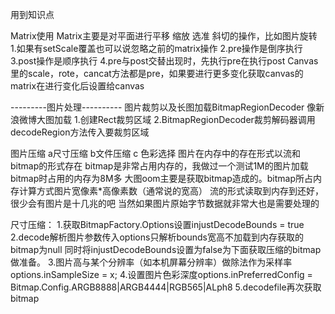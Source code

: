 用到知识点


Matrix使用
Matrix主要是对平面进行平移 缩放 选准 斜切的操作，比如图片旋转
1.如果有setScale覆盖也可以说忽略之前的matrix操作
2.pre操作是倒序执行
3.post操作是顺序执行
4.pre与post交替出现时，先执行pre在执行post
Canvas里的scale，rote，cancat方法都是pre，如果要进行更多变化获取canvas的matrix在进行变化后设置给canvas

---------图片处理----------
图片裁剪以及长图加载BitmapRegionDecoder
像新浪微博大图加载
1.创建Rect裁剪区域
2.BitmapRegionDecoder裁剪解码器调用decodeRegion方法传入要裁剪区域

图片压缩
a尺寸压缩 b文件压缩 c 色彩选择
图片在内存中的存在形式以流和bitmap的形式存在
bitmap是非常占用内存的，我做过一个测试1M的图片加载bitmap时占用的内存为8M多
大图oom主要是获取bitmap造成的。bitmap所占内存计算方式图片宽像素*高像素数（通常说的宽高）
流的形式读取到内存到还好，很少会有图片是十几兆的吧
当然如果图片原始字节数据就非常大也是需要处理的

尺寸压缩：	1.获取BitmapFactory.Options设置injustDecodeBounds = true 
			2.decode解析图片参数传入options只解析bounds宽高不加载到内存获取的bitmap为null
			  同时将injustDecodeBounds设置为false为下面获取压缩的bitmap做准备。
			3.图片高与某个分辨率（如本机屏幕分辨率）做除法作为采样率options.inSampleSize = x;
			4.设置图片色彩深度options.inPreferredConfig = Bitmap.Config.ARGB8888|ARGB4444|RGB565|ALph8
			5.decodefile再次获取bitmap
			

